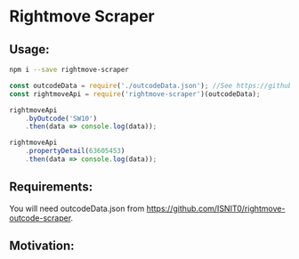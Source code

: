 # Rightmove Scraper
## Usage:
```bash
npm i --save rightmove-scraper
```
```javascript
const outcodeData = require('./outcodeData.json'); //See https://github.com/ISNIT0/rightmove-outcode-scraper
const rightmoveApi = require('rightmove-scraper')(outcodeData);

rightmoveApi
    .byOutcode('SW10')
    .then(data => console.log(data));

rightmoveApi
    .propertyDetail(63605453)
    .then(data => console.log(data));
```

## Requirements:
You will need outcodeData.json from https://github.com/ISNIT0/rightmove-outcode-scraper.

## Motivation:
